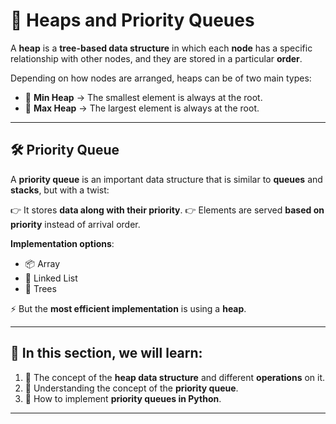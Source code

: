 # 🌳 **Heaps and Priority Queues**

A **heap** is a **tree-based data structure** in which each **node** has a specific relationship with other nodes, and they are stored in a particular **order**.

Depending on how nodes are arranged, heaps can be of two main types:

* 🔽 **Min Heap** → The smallest element is always at the root.
* 🔼 **Max Heap** → The largest element is always at the root.

---

## 🛠️ Priority Queue

A **priority queue** is an important data structure that is similar to **queues** and **stacks**, but with a twist:

👉 It stores **data along with their priority**.
👉 Elements are served **based on priority** instead of arrival order.

**Implementation options**:

* 📦 Array
* 🔗 Linked List
* 🌲 Trees

⚡ But the **most efficient implementation** is using a **heap**.

---

## 📖 In this section, we will learn:

1. 🌳 The concept of the **heap data structure** and different **operations** on it.
2. 🎯 Understanding the concept of the **priority queue**.
3. 🐍 How to implement **priority queues in Python**.

---